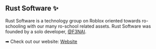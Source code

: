 ## Rust Software ✨
Rust Software is a technology group on Roblox oriented towards ro-schooling with our many ro-school related assets.
Rust Software was founded by a solo developer, [@F3NAI](https://github.com/f3nai).

➡ Check out our website: [Website](https://rustware.xyz/)
